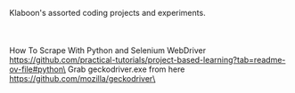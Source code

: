 Klaboon's assorted coding projects and experiments.\
\
\
\
How To Scrape With Python and Selenium WebDriver
https://github.com/practical-tutorials/project-based-learning?tab=readme-ov-file#python\
Grab geckodriver.exe from here
https://github.com/mozilla/geckodriver\


